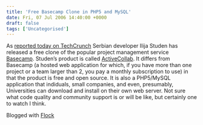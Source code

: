 ```yaml
---
title: 'Free Basecamp Clone in PHP5 and MySQL'
date: Fri, 07 Jul 2006 14:40:00 +0000
draft: false
tags: ['Uncategorised']
---
```


As [reported today on TechCrunch](http://feeds.feedburner.com/Techcrunch?m=1030) Serbian developer Ilija Studen has released a free clone of the popular project management service [Basecamp](http://www.basecamphq.com/). Studen’s product is called [ActiveCollab](http://www.activecollab.com). It differs from Basecamp (a hosted web application for which, if you have more than one project or a team larger than 2, you pay a monthly subscription to use) in that the product is free and open source. It is also a PHP5/MySQL application that indiduals, small companies, and even, presumably, Universities can download and install on their own web server. Not sure what code quality and community support is or will be like, but certainly one to watch I think.

Blogged with [Flock](http://www.flock.com "Flock")